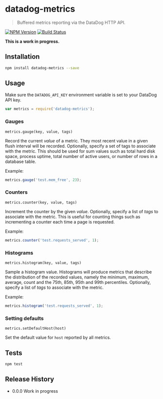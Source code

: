 # datadog-metrics
> Buffered metrics reporting via the DataDog HTTP API.

[![NPM Version][npm-image]][npm-url]
[![Build Status][travis-image]][travis-url]

**This is a work in progress.**

## Installation

```sh
npm install datadog-metrics --save
```

## Usage

Make sure the `DATADOG_API_KEY` environment variable is set to your DataDog
API key.

```js
var metrics = require('datadog-metrics');
```

### Gauges

`metrics.gauge(key, value, tags)`

Record the current *value* of a metric. They most recent value in
a given flush interval will be recorded. Optionally, specify a set of
tags to associate with the metric. This should be used for sum values
such as total hard disk space, process uptime, total number of active
users, or number of rows in a database table.

Example:

```js
metrics.gauge('test.mem_free', 23);
```

### Counters

`metrics.counter(key, value, tags)`

Increment the counter by the given *value*. Optionally, specify a list of
*tags* to associate with the metric. This is useful for counting things
such as incrementing a counter each time a page is requested.

Example:

```js
metrics.counter('test.requests_served', 1);
```

### Histograms

`metrics.histogram(key, value, tags)`

Sample a histogram value. Histograms will produce metrics that
describe the distribution of the recorded values, namely the minimum,
maximum, average, count and the 75th, 85th, 95th and 99th percentiles.
Optionally, specify a list of *tags* to associate with the metric.

Example:

```js
metrics.histogram('test.requests_served', 1);
```

### Setting defaults

`metrics.setDefaultHost(host)`

Set the default value for `host` reported by all metrics.

## Tests

```sh
npm test
```

## Release History

* 0.0.0 Work in progress

[npm-image]: https://img.shields.io/npm/v/datadog-metrics.svg?style=flat-square
[npm-url]: https://npmjs.org/package/datadog-metrics
[travis-image]: https://img.shields.io/travis/dbader/node-datadog-metrics.svg?style=flat-square
[travis-url]: https://travis-ci.org/dbader/datadog-metrics
